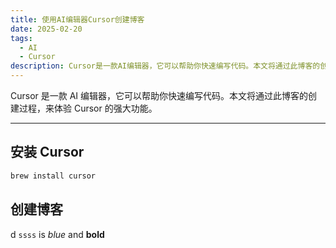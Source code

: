 ```yaml
---
title: 使用AI编辑器Cursor创建博客
date: 2025-02-20
tags:
  - AI
  - Cursor
description: Cursor是一款AI编辑器，它可以帮助你快速编写代码。本文将通过此博客的创建过程，来体验Cursor的强大功能。
---
```


Cursor 是一款 AI 编辑器，它可以帮助你快速编写代码。本文将通过此博客的创建过程，来体验 Cursor 的强大功能。

---

## 安装 Cursor

```bash
brew install cursor
```

## 创建博客

d `ssss` is _blue_ and **bold**
